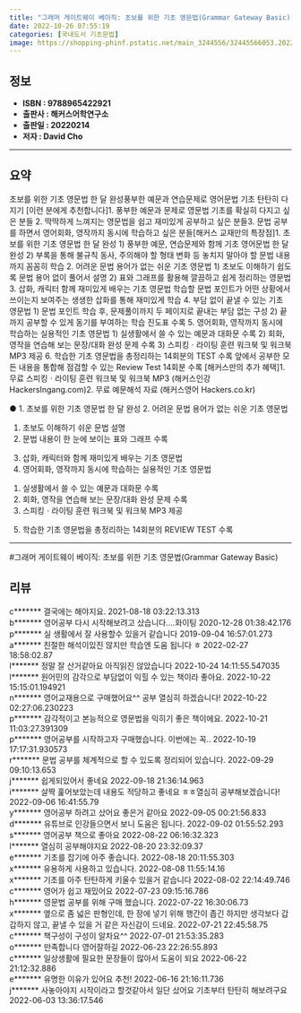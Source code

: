 ```yaml
---
title: "그래머 게이트웨이 베이직: 초보를 위한 기초 영문법(Grammar Gateway Basic)"
date: 2022-10-26 07:55:19
categories: [국내도서 기초문법]
image: https://shopping-phinf.pstatic.net/main_3244556/32445566053.20221019142417.jpg
---
```


## **정보**

- **ISBN : 9788965422921**
- **출판사 : 해커스어학연구소**
- **출판일 : 20220214**
- **저자 : David Cho**

------



## **요약**

초보를 위한 기초 영문법 한 달 완성풍부한 예문과 연습문제로 영어문법 기초 탄탄히 다지기  [이런 분에게 추천합니다]1. 풍부한 예문과 문제로 영문법 기초를 확실히 다지고 싶은 분들 2. 딱딱하게 느껴지는 영문법을 쉽고 재미있게 공부하고 싶은 분들3. 문법 공부를 하면서 영어회화, 영작까지 동시에 학습하고 싶은 분들[해커스 교재만의 특장점]1. 초보를 위한 기초 영문법 한 달 완성 1) 풍부한 예문, 연습문제와 함께 기초 영어문법 한 달 완성  2) 부록을 통해 불규칙 동사, 주의해야 할 형태 변화 등 놓치지 말아야 할 문법 내용까지 꼼꼼히 학습  2. 어려운 문법 용어가 없는 쉬운 기초 영문법 1) 초보도 이해하기 쉽도록 문법 용어 없이 풀어서 설명 2) 표와 그래프를 활용해 깔끔하고 쉽게 정리하는 영문법3. 삽화, 캐릭터 함께 재미있게 배우는 기초 영문법 학습할 문법 포인트가 어떤 상황에서 쓰이는지 보여주는 생생한 삽화를 통해 재미있게 학습  4. 부담 없이 끝낼 수 있는 기초 영문법 1) 문법 포인트 학습 후, 문제풀이까지 두 페이지로 끝내는 부담 없는 구성 2) 끝까지 공부할 수 있게 동기를 부여하는 학습 진도표 수록 5. 영어회화, 영작까지 동시에 학습하는 실용적인 기초 영문법 1) 실생활에서 쓸 수 있는 예문과 대화문 수록 2) 회화, 영작을 연습해 보는 문장/대화 완성 문제 수록 3) 스피킹ㆍ라이팅 훈련 워크북 및 워크북 MP3 제공 6. 학습한 기초 영문법을 총정리하는 14회분의 TEST 수록 앞에서 공부한 모든 내용을 통합해 점검할 수 있는 Review Test 14회분 수록 [해커스만의 추가 혜택]1. 무료 스피킹ㆍ라이팅 훈련 워크북 및 워크북 MP3 (해커스인강 HackersIngang.com)2. 무료 예문해석 자료 (해커스영어 Hackers.co.kr)

● 1. 초보를 위한 기초 영문법 한 달 완성
2. 어려운 문법 용어가 없는 쉬운 기초 영문법
 1) 초보도 이해하기 쉬운 문법 설명
 2) 문법 내용이 한 눈에 보이는 표와 그래프 수록
3. 삽화, 캐릭터와 함께 재미있게 배우는 기초 영문법
4. 영어회화, 영작까지 동시에 학습하는 실용적인 기초 영문법
 1) 실생활에서 쓸 수 있는 예문과 대화문 수록
 2) 회화, 영작을 연습해 보는 문장/대화 완성 문제 수록
 3) 스피킹ㆍ라이팅 훈련 워크북 및 워크북 MP3 제공 
5. 학습한 기초 영문법을 총정리하는  14회분의 REVIEW TEST 수록



------

#그래머 게이트웨이 베이직: 초보를 위한 기초 영문법(Grammar Gateway Basic)


## **리뷰** 

  c******* 결국에는 해야지요. 2021-08-18 03:22:13.313 <br/>  b******* 영어공부 다시 시작해보려고 샀습니다....화이팅 2020-12-28 01:38:42.176 <br/>  p******* 실 생활에서 잘 사용할수 있을거 같습니다 2019-09-04 16:57:01.273 <br/>  a******* 친절한 해석이있진 않지만 학습엔 도움 됩니다 ㅎ 2022-02-27 18:58:02.87 <br/>  l******* 정말 잘 산거같아요 아직읽진 않았습니다 2022-10-24 14:11:55.547035 <br/>  l*******  원어민의 감각으로 부담없이 익힐 수 있는 책이라 좋아요. 2022-10-22 15:15:01.194921 <br/>  n******* 영어교재용으로 구매했어요^^
공부 열심히 하겠습니다! 2022-10-22 02:27:06.230223 <br/>  p*******  감각적이고 본능적으로 영문법을 익히기 좋은 책이에요. 2022-10-21 11:03:27.391309 <br/>  p******* 영어공부를 시작하고자 구매했습니다.
이번에는 꼭.. 2022-10-19 17:17:31.930573 <br/>  r******* 문법 공부를 체계적으로 할 수 있도록 정리되어 있습니다. 2022-09-29 09:10:13.653 <br/>  j******* 쉽게되있어서 좋네요 2022-09-18 21:36:14.963 <br/>  i******* 살짝 훑어보았는데 내용도 적당하고 좋네요 ㅎㅎ열심히 공부해보겠습니다! 2022-09-06 16:41:55.79 <br/>  y******* 영어공부 하려고 샀어요 좋은거 같아요 2022-09-05 00:21:56.833 <br/>  d******* 유튜브로 인강들으면서 보니 도움은 됩니다. 2022-09-02 01:55:52.293 <br/>  s******* 영어공부 책으로 좋아요 2022-08-22 06:16:32.323 <br/>  l******* 열심히 공부해야지요 2022-08-20 23:32:09.37 <br/>  e******* 기초를 잡기에 아주 좋습니다. 2022-08-18 20:11:55.303 <br/>  x******* 유용하게 사용하고 있습니다. 2022-08-08 11:55:14.16 <br/>  x******* 기초를 아주 탄탄하게 키울수 있을거 같습니다 2022-08-02 22:14:49.746 <br/>  c******* 영어가 쉽고 재밌어요 2022-07-23 09:15:16.786 <br/>  h******* 영문법 공부를 위해 구매 했습니다. 2022-07-22 16:30:06.73 <br/>  x******* 옆으로 좀 넓은 판형인데, 한 장에 넣기 위해 행간이 좁긴 하지만 생각보다 갑갑하지 않고, 끝낼 수 있을 거 같은 자신감이 드네요. 2022-07-21 22:45:58.75 <br/>  c******* 책구성이 구성이 알차요^^ 2022-07-01 21:53:35.283 <br/>  o******* 만족합니다 영어잘하길 2022-06-23 22:26:55.893 <br/>  c******* 일상생활에 필요한 문장들이 많아서 도움이 되요 2022-06-22 21:12:32.886 <br/>  e******* 유명한 이유가 있어요 추천! 2022-06-16 21:16:11.736 <br/>  j******* 사놓아야지 시작이라고 할것같아서 일단 샀어요 기초부터 탄탄히 해보려구요 2022-06-03 13:36:17.546 <br/>